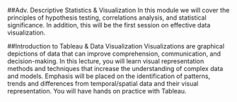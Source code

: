##Adv. Descriptive Statistics & Visualization
In this module we will cover the principles of hypothesis testing, correlations analysis, and statistical significance. In addition, this will be the first session on effective data visualization.

##Introduction to Tableau & Data Visualization
Visualizations are graphical depictions of data that can improve comprehension, communication, and decision-making. In this lecture, you will learn visual representation methods and techniques that increase the understanding of complex data and models.  Emphasis will be placed on the identification of patterns, trends and differences from temporal/spatial data and their visual representation. You will have hands on practice with Tableau.
